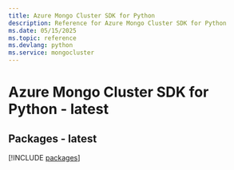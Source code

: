 ```yaml
---
title: Azure Mongo Cluster SDK for Python
description: Reference for Azure Mongo Cluster SDK for Python
ms.date: 05/15/2025
ms.topic: reference
ms.devlang: python
ms.service: mongocluster
---
```

# Azure Mongo Cluster SDK for Python - latest
## Packages - latest
[!INCLUDE [packages](mongo-cluster-index.md)]